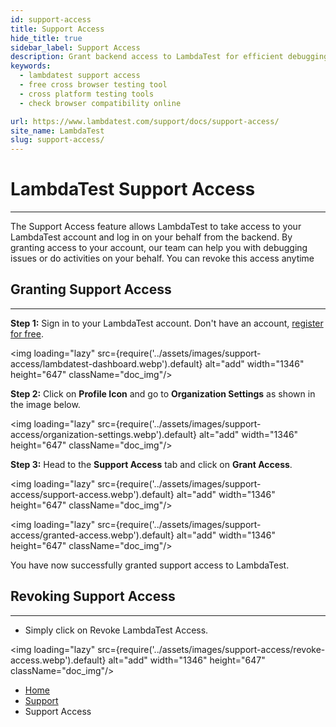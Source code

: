 ```yaml
---
id: support-access
title: Support Access
hide_title: true
sidebar_label: Support Access
description: Grant backend access to LambdaTest for efficient debugging & delegated tasks, with the ability to revoke anytime.
keywords:
  - lambdatest support access
  - free cross browser testing tool
  - cross platform testing tools
  - check browser compatibility online

url: https://www.lambdatest.com/support/docs/support-access/
site_name: LambdaTest
slug: support-access/
---
```


<script type="application/ld+json"
      dangerouslySetInnerHTML={{ __html: JSON.stringify({
       "@context": "https://schema.org",
        "@type": "BreadcrumbList",
        "itemListElement": [{
          "@type": "ListItem",
          "position": 1,
          "name": "LambdaTest",
          "item": "https://www.lambdatest.com"
        },{
          "@type": "ListItem",
          "position": 2,
          "name": "Support",
          "item": "https://www.lambdatest.com/support/docs/"
        },{
          "@type": "ListItem",
          "position": 3,
          "name": "Support Access",
          "item": "https://www.lambdatest.com/support/docs/support-access/"
        }]
      })
    }}
></script>

# LambdaTest Support Access
***
The Support Access feature allows LambdaTest to take access to your LambdaTest account and log in on your behalf from the backend. By granting access to your account, our team can help you with debugging issues or do activities on your behalf. You can revoke this access anytime


## Granting Support Access
***

**Step 1:** Sign in to your LambdaTest account. Don't have an account, [register for free](https://accounts.lambdatest.com/register).

<img loading="lazy" src={require('../assets/images/support-access/lambdatest-dashboard.webp').default} alt="add" width="1346" height="647" className="doc_img"/>

**Step 2:**  Click on **Profile Icon** and go to **Organization Settings** as shown in the image below. 

<img loading="lazy" src={require('../assets/images/support-access/organization-settings.webp').default} alt="add" width="1346" height="647" className="doc_img"/>

**Step 3:** Head to the **Support Access** tab and click on **Grant Access**.

<img loading="lazy" src={require('../assets/images/support-access/support-access.webp').default} alt="add" width="1346" height="647" className="doc_img"/>

<img loading="lazy" src={require('../assets/images/support-access/granted-access.webp').default} alt="add" width="1346" height="647" className="doc_img"/>

You have now successfully granted support access to LambdaTest. 

## Revoking Support Access
***

* Simply click on Revoke LambdaTest Access. 

<img loading="lazy" src={require('../assets/images/support-access/revoke-access.webp').default} alt="add" width="1346" height="647" className="doc_img"/>



<nav aria-label="breadcrumbs">
  <ul className="breadcrumbs">
    <li className="breadcrumbs__item">
      <a className="breadcrumbs__link" href="https://www.lambdatest.com">
        Home
      </a>
    </li>
    <li className="breadcrumbs__item">
      <a className="breadcrumbs__link" target="_self" href="https://www.lambdatest.com/support/docs/">
        Support
      </a>
    </li>
    <li className="breadcrumbs__item breadcrumbs__item--active">
      <span className="breadcrumbs__link">
        Support Access
      </span>
    </li>
  </ul>
</nav>